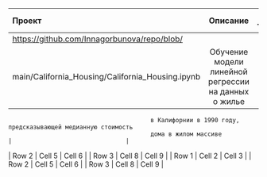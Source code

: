 | Проект                                    | Описание                                                      | Стек технологий                            |
|:------------------------------------------|:-------------------------------------------------------------:| ------------------------------------------:|
| https://github.com/Innagorbunova/repo/blob/
main/California_Housing/California_Housing.ipynb| Обучение модели линейной регрессии на данных о жилье 
                                            в Калифорнии в 1990 году, предсказывающей медианную стоимость
                                            дома в жилом массиве                                                       |                                |
| Row 2                                     | Cell 5                                                        | Cell 6                                     |
| Row 3                                     | Cell 8                                                        | Cell 9                                     |
| Row 1                                     | Cell 2                                                        | Cell 3                                     |
| Row 2                                     | Cell 5                                                        | Cell 6                                     |
| Row 3                                     | Cell 8                                                        | Cell 9                                     |
